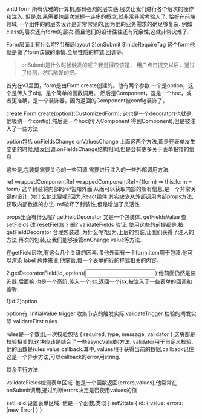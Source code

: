 antd form
所有优雅的计算机,都有强烈的层次感,层次让我们进行各个层次的操作和注入.
但是,如果需要跨层次掌握一连串的概念,就非常非常考验人了.
恰好在前端领域,一个组件的跨层次设计是非常常见的,因为他的业务需求的确足够复杂.
例如class的层次还有form的层次.而且他们的设计往往还有冗余性,这就非常灾难了.


Form层面上有什么呢?
1)布局layout
2)onSubmit
3)hideRequireTag
这个form他就是做了form该做的事情.全局性质的样式,回调等.

> onSubmit是什么时候触发的呢？我觉得应该是，
>用户点击提交以后，通过了检测，然后触发的把。


首先在v3里面，form是由Form.create创建的。他有两个参数
一个是option，这个是传入了obj，是个简单的函数调用。
然后是Component，这是一个hoc，或者更准确，是一个装饰器。因为返回的Component被config装饰了。



create
Form.create(option)(CustomizedForm);
这也是一个decorator(也就是,他吸纳一个config),然后是一个hoc(传入Component 得到Component),但是被注入了一些方法.

option包括
onFieldsChange
onValuesChange
上面这两个方法,都是在表单发生变更的时候,触发回调.onFieldsChange结构相同,但是会有更多关于表单报错的信息

这些是,包装提需要关心的一些回调.需要进行注入的一些外部调用方法.

ref  wrappedComponentRef
wrappedComponentRef={(form) => this.form = form}
这个封装将内部的ref告知外面,从而可以获取内部的所有信息,是一个非常关键的设计.
为什么他比要呢?因为,React组件,其实缺少从外部调用内部props方法,获取内部数据的办法.
ref破坏了封装性,但是增加了灵活性.

props里面有什么呢?
getFieldDecorator  又是一个包装体.
getFieldsValue  查
setFields  改
resetFields ? 删?
validateFields 验证.
使用这些的前提都是,被getFieldDecorator 合理包装过.
为什么呢?因为,上层的包装,让我们获得了注入的方法.再次的包装,让我们能够接管onChange value等方法.


在getField层次,有这么几个关键的因素.
1)他外面有一个form.item用于包装.他可以渲染
label
总体来说,他掌管,每一个表单的行的样式相关的内容.


2.getDecoratorField(id, option)(<Input>)
他前面仍然是装饰器,后面嘛.也是一个高阶,传入一个jsx,返回一个jsx,被注入了一些表单的回调和监听.

1)id
2)option


option有.
initialValue
trigger 收集节点的触发实际
validateTrigger 检验的阐发实际
validateFirst
rules

rules是一个数组,一次校验包括
{
    required,
    type,
    message,
     validator
}
这块都是校验相关的.这块应该是结合了一些asyncValid的方法.
validator用于自定义校验.
他的函数是rules valus callback.其中,
values用于获得当前的数据,callback记住这是一个异步方法,可以callback的error用string.



其余平行方法

validateFields检测表单区域.
他是一个函数返回(errors,values),他常常在onSubmit调用,通过判断errors决定是否使用values的值

setField.设置表单区域.
他是一个函数,类似于setSttate 
{
    id: {
        value:
        errors: [new Error]
    }
}

